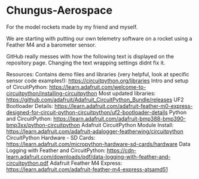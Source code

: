 # Chungus-Aerospace
For the model rockets made by my friend and myself.

We are starting with putting our own telemetry software on a rocket using a Feather M4 and a barometer sensor.

GitHub really messes with how the following text is displayed on the repository page. Changing the text wrapping settings didnt fix it.

Resources:
Contains demo files and libraries (very helpful, look at specific sensor code examples!): https://circuitpython.org/libraries
Intro and setup of CircuitPython: https://learn.adafruit.com/welcome-to-circuitpython/installing-circuitpython
Most updated libraries: https://github.com/adafruit/Adafruit_CircuitPython_Bundle/releases
UF2 Bootloader Details: https://learn.adafruit.com/adafruit-feather-m0-express-designed-for-circuit-python-circuitpython/uf2-bootloader-details
Python and CircuitPython: https://learn.adafruit.com/adafruit-bmp388-bmp390-bmp3xx/python-circuitpython
Adafruit CircuitPython Module Install: https://learn.adafruit.com/adafruit-adalogger-featherwing/circuitpython
CircuitPython Hardware - SD Cards: https://learn.adafruit.com/micropython-hardware-sd-cards/hardware
Data Logging with Feather and CircuitPython: https://cdn-learn.adafruit.com/downloads/pdf/data-logging-with-feather-and-circuitpython.pdf
Adafruit Feather M4 Express: https://learn.adafruit.com/adafruit-feather-m4-express-atsamd51
